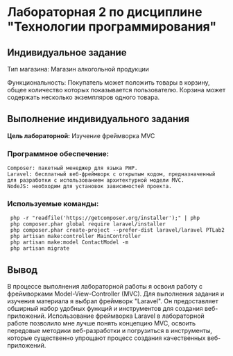 # Лабораторная 2 по дисциплине "Технологии программирования"

## Индивидуальное задание

Тип магазина: Магазин алкогольной продукции

Функциональность: Покупатель может положить товары в корзину, общее количество
которых показывается пользователю. Корзина может содержать
несколько экземпляров одного товара.

## Выполнение индивидуального задания

**Цель лабораторной:** Изучение фреймворка MVC

### Программное обеспечение:

```
Composer: пакетный менеджер для языка PHP.
Laravel: бесплатный веб-фреймворк с открытым кодом, предназначенный для разработки с использованием архитектурной модели MVC.
NodeJS: необходим для установок зависимостей проекта.

```

### Используемые команды:

```
 php -r "readfile('https://getcomposer.org/installer');" | php 
 php composer.phar global require laravel/installer
 php composer.phar create-project --prefer-dist laravel/laravel PTLab2
 php artisan make:controller MainController
 php artisan make:model ContactModel -m
 php artisan migrate
```

## Вывод

В процессе выполнения лабораторной работы я освоил работу с фреймворками Model-View-Controller (MVC). Для выполнения задания и изучения материала я выбрал фреймворк "Laravel". Он предоставляет обширный набор удобных функций и инструментов для создания веб-приложений.
Использование фреймворка Laravel в лабораторной работе позволило мне лучше понять концепцию MVC, освоить передовые методики веб-разработки и погрузиться в инструменты, которые существенно упрощают процесс создания качественных веб-приложений.